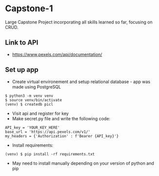 # Capstone-1
Large Capstone Project incorporating all skills learned so far, focusing on CRUD.
## Link to API
- https://www.pexels.com/api/documentation/
## Set up app
- Create virtual environement and setup relational database - app was made using PostgreSQL
```
$ python3 -m venv venv
$ source venv/bin/activate
(venv) $ createdb picl
```
- Visit api and register for key
- Make secret.py file and write the following code:
```
API_key = 'YOUR_KEY_HERE'
base_url = 'https://api.pexels.com/v1/'
my_headers = {'Authorization' : f'Bearer {API_key}'}
```

- Install requirements:
```
(venv) $ pip install -rf requirements.txt
```
- May need to install manually depending on your version of python and pip
